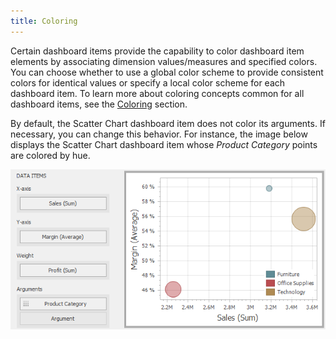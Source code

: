 ```yaml
---
title: Coloring
---
```

Certain dashboard items provide the capability to color dashboard item elements by associating dimension values/measures and specified colors. You can choose whether to use a global color scheme to provide consistent colors for identical values or specify a local color scheme for each dashboard item. To learn more about coloring concepts common for all dashboard items, see the [Coloring](../../../../../dashboard-for-desktop/articles/dashboard-designer/appearance-customization/coloring.md) section.

By default, the Scatter Chart dashboard item does not color its arguments. If necessary, you can change this behavior. For instance, the image below displays the Scatter Chart dashboard item whose _Product Category_ points are colored by hue.

![ScatterChart_ProvidingData](../../../../images/Img120276.png)